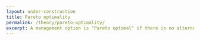 ```yaml
---
layout: under-construction
title: Pareto optimality
permalink: /theory/pareto-optimality/
excerpt: A management option is "Pareto optimal" if there is no alternative that would perform better on all objectives. When the relative importance of objectives is contested, Pareto optimal solutions are commonly illustrated with a trade-off curve, such that decision makers can use information about the trade-off to select a preferred alternative.
---
```

